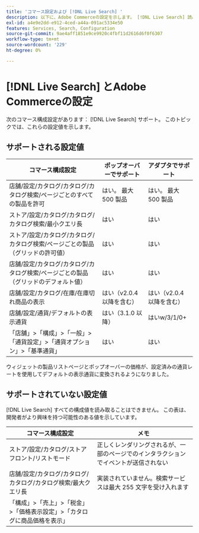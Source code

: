 ```yaml
---
title: 'コマース設定および [!DNL Live Search] '
description: 以下に、Adobe Commerceの設定を示します。 [!DNL Live Search] 読み取り可能
exl-id: a4e9e2dd-e912-4ced-a44a-091ac5334e50
features: Services, Search, Configuration
source-git-commit: 9ae4aff1851e9ce9920c4fbf11d2616d6f0f6307
workflow-type: tm+mt
source-wordcount: '229'
ht-degree: 0%

---
```


# [!DNL Live Search] とAdobe Commerceの設定

次のコマース構成設定があります： [!DNL Live Search] サポート。 このトピックでは、これらの設定値を示します。

## サポートされる設定値

| コマース構成設定 | ポップオーバーでサポート | アダプタでサポート |
|---|---|---|
| 店舗/設定/カタログ/カタログ/カタログ検索/ページごとのすべての製品を許可 | はい。 最大 500 製品 | はい。 最大 500 製品 |
| ストア/設定/カタログ/カタログ/カタログ検索/最小クエリ長 | はい | はい |
| ストア/設定/カタログ/カタログ/カタログ検索/ページごとの製品（グリッドの許可値） | はい | はい |
| 店舗/設定/カタログ/カタログ/カタログ検索/ページごとの製品（グリッドのデフォルト値） | はい | はい |
| 店舗/設定/カタログ/在庫/在庫切れ商品の表示 | はい（v2.0.4 以降を含む） | はい（v2.0.4 以降を含む） |
| 店舗/設定/通貨/デフォルトの表示通貨 | はい（3.1.0 以降） | はいw/3/1/0+ |
| 「店舗」>「構成」>「一般」>「通貨設定」>「通貨オプション」>「基準通貨」 | はい | はい |

ウィジェットの製品リストページとポップオーバーの価格が、設定済みの通貨レートを使用してデフォルトの表示通貨に変換されるようになりました。

## サポートされていない設定値

[!DNL Live Search] すべての構成値を読み取ることはできません。 この表は、開発者がより興味を持つ可能性のある値を示しています。

| コマース構成設定 | メモ |
|---|---|
| ストア/設定/カタログ/ストアフロント/リストモード | 正しくレンダリングされるが、一部のページでのインタラクションでイベントが送信されない |
| 店舗/設定/カタログ/カタログ/カタログ/カタログ検索/最大クエリ長 | 実装されていません。検索サービスは最大 255 文字を受け入れます |
| 「構成」>「売上」>「税金」>「価格表示設定」>「カタログに商品価格を表示」 |  |
